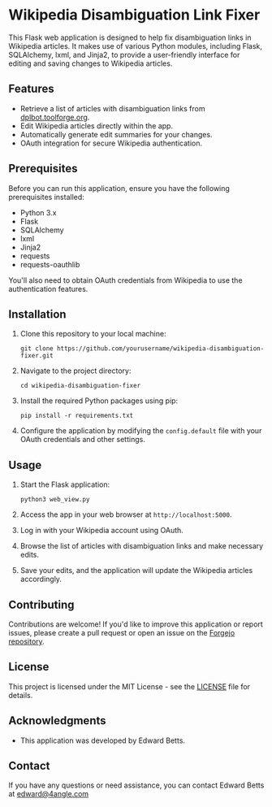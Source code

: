 # Wikipedia Disambiguation Link Fixer

This Flask web application is designed to help fix disambiguation links in
Wikipedia articles. It makes use of various Python modules, including Flask,
SQLAlchemy, lxml, and Jinja2, to provide a user-friendly interface for editing
and saving changes to Wikipedia articles.

## Features

- Retrieve a list of articles with disambiguation links from
  [dplbot.toolforge.org](https://dplbot.toolforge.org/articles_with_dab_links.php).
- Edit Wikipedia articles directly within the app.
- Automatically generate edit summaries for your changes.
- OAuth integration for secure Wikipedia authentication.

## Prerequisites

Before you can run this application, ensure you have the following prerequisites
installed:

- Python 3.x
- Flask
- SQLAlchemy
- lxml
- Jinja2
- requests
- requests-oauthlib

You'll also need to obtain OAuth credentials from Wikipedia to use the
authentication features.

## Installation

1. Clone this repository to your local machine:

   ```
   git clone https://github.com/yourusername/wikipedia-disambiguation-fixer.git
   ```

2. Navigate to the project directory:

   ```
   cd wikipedia-disambiguation-fixer
   ```

3. Install the required Python packages using pip:

   ```
   pip install -r requirements.txt
   ```

4. Configure the application by modifying the `config.default` file with your
   OAuth credentials and other settings.

## Usage

1. Start the Flask application:

   ```
   python3 web_view.py
   ```

2. Access the app in your web browser at `http://localhost:5000`.

3. Log in with your Wikipedia account using OAuth.

4. Browse the list of articles with disambiguation links and make necessary
   edits.

5. Save your edits, and the application will update the Wikipedia articles
   accordingly.

## Contributing

Contributions are welcome! If you'd like to improve this application or report
issues, please create a pull request or open an issue on the [Forgejo
repository](https://git.4angle.com/edward/dab-mechanic).

## License

This project is licensed under the MIT License - see the [LICENSE](LICENSE) file
for details.

## Acknowledgments

- This application was developed by Edward Betts.

## Contact

If you have any questions or need assistance,
you can contact Edward Betts at edward@4angle.com
